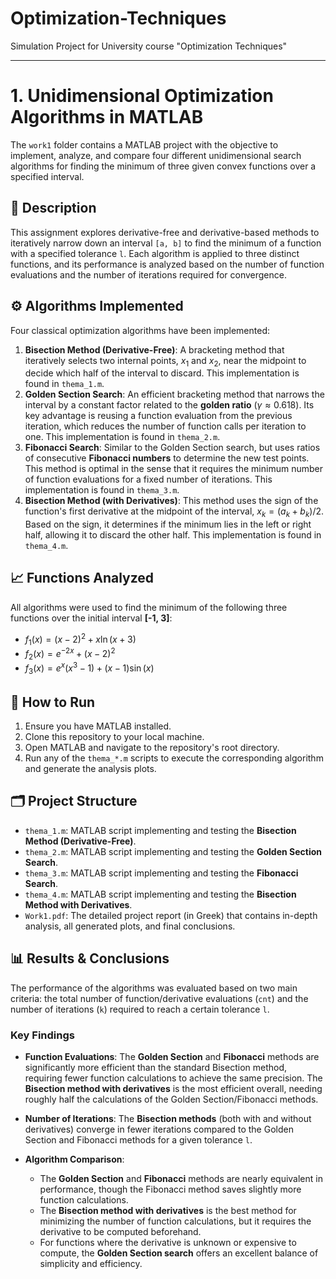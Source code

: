 # Optimization-Techniques
Simulation Project for University course "Optimization Techniques" 

---


# 1. Unidimensional Optimization Algorithms in MATLAB
The `work1` folder contains a MATLAB project with the objective to implement, analyze, and compare four different unidimensional search algorithms for finding the minimum of three given convex functions over a specified interval.



## 📜 Description

This assignment explores derivative-free and derivative-based methods to iteratively narrow down an interval `[a, b]` to find the minimum of a function with a specified tolerance `l`. Each algorithm is applied to three distinct functions, and its performance is analyzed based on the number of function evaluations and the number of iterations required for convergence.

## ⚙️ Algorithms Implemented

Four classical optimization algorithms have been implemented:

1.  **Bisection Method (Derivative-Free)**: A bracketing method that iteratively selects two internal points, $x_1$ and $x_2$, near the midpoint to decide which half of the interval to discard. This implementation is found in `thema_1.m`.
2.  **Golden Section Search**: An efficient bracketing method that narrows the interval by a constant factor related to the **golden ratio** ($\gamma \approx 0.618$). Its key advantage is reusing a function evaluation from the previous iteration, which reduces the number of function calls per iteration to one. This implementation is found in `thema_2.m`.
3.  **Fibonacci Search**: Similar to the Golden Section search, but uses ratios of consecutive **Fibonacci numbers** to determine the new test points. This method is optimal in the sense that it requires the minimum number of function evaluations for a fixed number of iterations. This implementation is found in `thema_3.m`.
4.  **Bisection Method (with Derivatives)**: This method uses the sign of the function's first derivative at the midpoint of the interval, $x_k = (a_k + b_k)/2$. Based on the sign, it determines if the minimum lies in the left or right half, allowing it to discard the other half. This implementation is found in `thema_4.m`.

## 📈 Functions Analyzed

All algorithms were used to find the minimum of the following three functions over the initial interval **[-1, 3]**:

* $f_1(x) = (x-2)^2 + x \ln(x+3)$
* $f_2(x) = e^{-2x} + (x-2)^2$
* $f_3(x) = e^x(x^3-1) + (x-1)\sin(x)$

## 🚀 How to Run

1.  Ensure you have MATLAB installed.
2.  Clone this repository to your local machine.
3.  Open MATLAB and navigate to the repository's root directory.
4.  Run any of the `thema_*.m` scripts to execute the corresponding algorithm and generate the analysis plots.

## 🗂️ Project Structure

* `thema_1.m`: MATLAB script implementing and testing the **Bisection Method (Derivative-Free)**.
* `thema_2.m`: MATLAB script implementing and testing the **Golden Section Search**.
* `thema_3.m`: MATLAB script implementing and testing the **Fibonacci Search**.
* `thema_4.m`: MATLAB script implementing and testing the **Bisection Method with Derivatives**.
* `Work1.pdf`: The detailed project report (in Greek) that contains in-depth analysis, all generated plots, and final conclusions.

## 📊 Results & Conclusions

The performance of the algorithms was evaluated based on two main criteria: the total number of function/derivative evaluations (`cnt`) and the number of iterations (`k`) required to reach a certain tolerance `l`.

### Key Findings

* **Function Evaluations**: The **Golden Section** and **Fibonacci** methods are significantly more efficient than the standard Bisection method, requiring fewer function calculations to achieve the same precision. The **Bisection method with derivatives** is the most efficient overall, needing roughly half the calculations of the Golden Section/Fibonacci methods.

* **Number of Iterations**: The **Bisection methods** (both with and without derivatives) converge in fewer iterations compared to the Golden Section and Fibonacci methods for a given tolerance `l`.

* **Algorithm Comparison**:
    * The **Golden Section** and **Fibonacci** methods are nearly equivalent in performance, though the Fibonacci method saves slightly more function calculations.
    * The **Bisection method with derivatives** is the best method for minimizing the number of function calculations, but it requires the derivative to be computed beforehand.
    * For functions where the derivative is unknown or expensive to compute, the **Golden Section search** offers an excellent balance of simplicity and efficiency.
